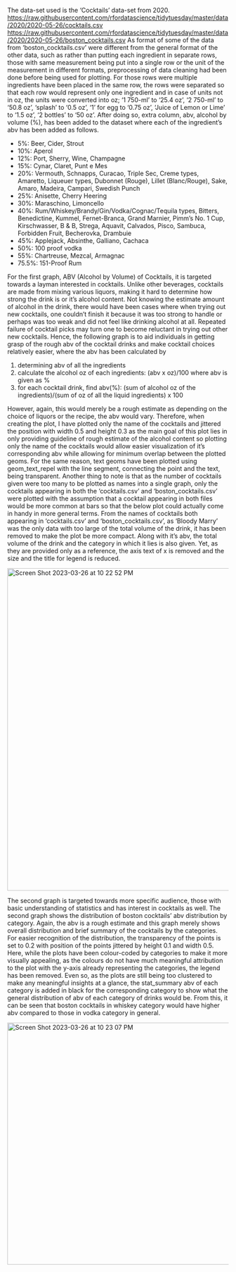 The data-set used is the ‘Cocktails’ data-set from 2020.
https://raw.githubusercontent.com/rfordatascience/tidytuesday/master/data/2020/2020-05-26/cocktails.csv
https://raw.githubusercontent.com/rfordatascience/tidytuesday/master/data/2020/2020-05-26/boston_cocktails.csv
As format of some of the data from ‘boston_cocktails.csv’ were different from the general format of the other data, 
such as rather than putting each ingredient in separate rows, 
those with same measurement being put into a single row or the unit of the measurement in different formats, 
preprocessing of data cleaning had been done before being used for plotting. 
For those rows were multiple ingredients have been placed in the same row, 
the rows were separated so that each row would represent only one ingredient and in case of units not in oz, 
the units were converted into oz; 
‘1 750-ml’ to ‘25.4 oz’, ‘2 750-ml’ to ‘50.8 oz’, ‘splash’ to ‘0.5 oz’, ‘1’ for egg to ‘0.75 oz’, ‘Juice of Lemon or Lime’ to ‘1.5 oz’, ‘2 bottles’ to ‘50 oz’. 
After doing so, extra column, abv, alcohol by volume (%), has been added to the dataset where each of the ingredient’s abv has been added as follows.

- 5%: Beer, Cider, Strout
- 10%: Aperol
- 12%: Port, Sherry, Wine, Champagne
- 15%: Cynar, Claret, Punt e Mes
- 20%: Vermouth, Schnapps, Curacao, Triple Sec, Creme types, Amaretto, Liqueuer types, Dubonnet (Rouge), Lillet (Blanc/Rouge), Sake, Amaro, Madeira, Campari, Swedish Punch
- 25%: Anisette, Cherry Heering
- 30%: Maraschino, Limoncello
- 40%: Rum/Whiskey/Brandy/Gin/Vodka/Cognac/Tequila types, Bitters, Benedictine, Kummel, Fernet-Branca, Grand Marnier, Pimm’s No. 1 Cup, Kirschwasser, B & B, Strega, Aquavit, Calvados, Pisco, Sambuca, Forbidden Fruit, Becherovka, Drambuie
- 45%: Applejack, Absinthe, Galliano, Cachaca
- 50%: 100 proof vodka
- 55%: Chartreuse, Mezcal, Armagnac
- 75.5%: 151-Proof Rum

For the first graph, ABV (Alcohol by Volume) of Cocktails, 
it is targeted towards a layman interested in cocktails. Unlike other beverages, 
cocktails are made from mixing various liquors, making it hard to determine how strong the drink is or it’s alcohol content. 
Not knowing the estimate amount of alcohol in the drink, there would have been cases where when trying out new cocktails, 
one couldn’t finish it because it was too strong to handle or perhaps was too weak and did not feel like drinking alcohol at all. 
Repeated failure of cocktail picks may turn one to become reluctant in trying out other new cocktails. 
Hence, the following graph is to aid individuals in getting grasp of the rough abv of the cocktail drinks and make cocktail choices relatively easier, 
where the abv has been calculated by

1. determining abv of all the ingredients
2. calculate the alcohol oz of each ingredients: (abv x oz)/100 where abv is given as %
3. for each cocktail drink, find abv(%): (sum of alcohol oz of the ingredients)/(sum of oz of all the liquid ingredients) x 100

However, again, this would merely be a rough estimate as depending on the choice of liquors or the recipe, the abv would vary. 
Therefore, when creating the plot, I have plotted only the name of the cocktails and jittered the position with width 0.5 and height 0.3 as the main goal of this plot lies in only providing guideline of rough estimate of the alcohol content so plotting only the name of the cocktails would allow easier visualization of it’s corresponding abv while allowing for minimum overlap between the plotted geoms. 
For the same reason, text geoms have been plotted using geom_text_repel with the line segment, connecting the point and the text, being transparent. 
Another thing to note is that as the number of cocktails given were too many to be plotted as names into a single graph, only the cocktails appearing in both the ‘cocktails.csv’ and ‘boston_cocktails.csv’ were plotted with the assumption that a cocktail appearing in both files would be more common at bars so that the below plot could actually come in handy in more general terms. 
From the names of cocktails both appearing in ‘cocktails.csv’ and ‘boston_cocktails.csv’, as ‘Bloody Marry’ was the only data with too large of the total volume of the drink, it has been removed to make the plot be more compact. 
Along with it’s abv, the total volume of the drink and the category in which it lies is also given. 
Yet, as they are provided only as a reference, the axis text of x is removed and the size and the title for legend is reduced. 

<img width="733" alt="Screen Shot 2023-03-26 at 10 22 52 PM" src="https://user-images.githubusercontent.com/99862881/227782245-a091d457-041f-4ccc-adc3-07a897a42475.png">

The second graph is targeted towards more specific audience, those with basic understanding of statistics and has interest in cocktails as well. 
The second graph shows the distribution of boston cocktails’ abv distribution by category. 
Again, the abv is a rough estimate and this graph merely shows overall distribution and brief summary of the cocktails by the categories. 
For easier recognition of the distribution, the transparency of the points is set to 0.2 with position of the points jittered by height 0.1 and width 0.5. 
Here, while the plots have been colour-coded by categories to make it more visually appealing, as the colours do not have much meaningful attribution to the plot with the y-axis already representing the categories, 
the legend has been removed. 
Even so, as the plots are still being too clustered to make any meaningful insights at a glance, 
the stat_summary abv of each category is added in black for the corresponding category to show what the general distribution of abv of each category of drinks would be. 
From this, it can be seen that boston cocktails in whiskey category would have higher abv compared to those in vodka category in general.

<img width="550" alt="Screen Shot 2023-03-26 at 10 23 07 PM" src="https://user-images.githubusercontent.com/99862881/227782253-c0a19334-be8c-4aac-a09f-d40d72afc7fc.png">


